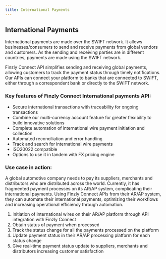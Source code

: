 ```yaml
---
title: International Payments
---
```




## **International Payments**

International payments are made over the SWIFT network. It allows businesses/consumers to send and receive payments from global vendors and customers. As the sending and receiving parties are in different countries, payments are made using the SWIFT network. 

Finzly Connect API simplifies sending and receiving global payments, allowing customers to track the payment status through timely notifications. Our APIs can connect your platform to banks that are connected to SWIFT, either through a correspondent bank or directly to the SWIFT network. 

<!-- Diagram -->
### **Key features of Finzly Connect International payments API:**
- Secure international transactions with traceability for ongoing transactions
- Combine our multi-currency account feature for greater flexibility to build innovative solutions
- Complete automation of international wire payment initiation and collection
- Automated reconciliation and error handling 
- Track and search for international wire payments
- ISO20022 compatible
- Options to use it in tandem with FX pricing engine

### **Use case in action:**

A global automotive company needs to pay its suppliers, merchants and distributors who are distributed across the world. Currently, it has fragmented payment processes on its AR/AP system, complicating their international payments. Using Finzly Connect APIs from their AR/AP system, they can automate their international payments, optimizing their workflows and increasing operational efficiency through automation.
1. Initiation of international wires on their AR/AP platform through API integration with Finzly Connect
2. Obtain status of payment when processed
3. Track the status change for all the payments processed on the platform
4. Update payment status in their AR/AP processing platform for each status change
5. Give real-time payment status update to suppliers, merchants and distributors increasing customer satisfaction


<!-- The commerce is now global, and the businesses have to routinely send and receive payments to and from global vendors and customers. Finzly Connect allows making global payments, tracking and payment notifications via API easier.

The domestic payment networks such as ACH, FEDWIRE, RTP and FEDNOW makes interborder settlement easier, but the international payments have more stringent compliance requirements and is more complex than domestic payments.

To process international payments, your bank should either be connected with a correspondent bank who have SWIFT connection, or your bank should have direct SWIFT connectivity. Finzly directly connects with SWIFT to settle and clear international payments for your bank.

Finzly Connect, with a single API, powers you to send international payments to any recipient in the globe and receive payment notifications from your bank account for easy and automatic reconciliation. -->